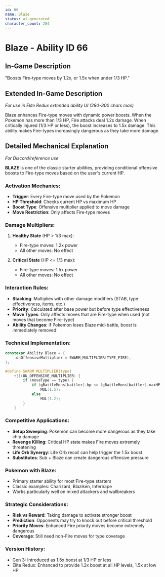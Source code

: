 ```yaml
---
id: 66
name: Blaze
status: ai-generated
character_count: 284
---
```


# Blaze - Ability ID 66

## In-Game Description
"Boosts Fire-type moves by 1.2x, or 1.5x when under 1/3 HP."

## Extended In-Game Description
*For use in Elite Redux extended ability UI (280-300 chars max)*

Blaze enhances Fire-type moves with dynamic power boosts. When the Pokemon has more than 1/3 HP, Fire attacks deal 1.2x damage. When critically injured (1/3 HP or less), the boost increases to 1.5x damage. This ability makes Fire-types increasingly dangerous as they take more damage.

## Detailed Mechanical Explanation
*For Discord/reference use*

**BLAZE** is one of the classic starter abilities, providing conditional offensive boosts to Fire-type moves based on the user's current HP.

### Activation Mechanics:
- **Trigger**: Every Fire-type move used by the Pokemon
- **HP Threshold**: Checks current HP vs maximum HP
- **Boost Type**: Offensive multiplier applied to move damage
- **Move Restriction**: Only affects Fire-type moves

### Damage Multipliers:
1. **Healthy State** (HP > 1/3 max):
   - Fire-type moves: 1.2x power
   - All other moves: No effect
   
2. **Critical State** (HP <= 1/3 max):
   - Fire-type moves: 1.5x power
   - All other moves: No effect

### Interaction Rules:
- **Stacking**: Multiplies with other damage modifiers (STAB, type effectiveness, items, etc.)
- **Priority**: Calculated after base power but before type effectiveness
- **Move Types**: Only affects moves that are Fire-type when used (not moves that become Fire-type)
- **Ability Changes**: If Pokemon loses Blaze mid-battle, boost is immediately removed

### Technical Implementation:
```c
constexpr Ability Blaze = {
    .onOffensiveMultiplier = SWARM_MULTIPLIER(TYPE_FIRE),
};

#define SWARM_MULTIPLIER(type)
    +[](ON_OFFENSIVE_MULTIPLIER) {
        if (moveType == type) {
            if (gBattleMons[battler].hp <= (gBattleMons[battler].maxHP / 3))
                MUL(1.5);
            else
                MUL(1.2);
        }
    }
```

### Competitive Applications:
- **Setup Sweeping**: Pokemon can become more dangerous as they take chip damage
- **Revenge Killing**: Critical HP state makes Fire moves extremely threatening
- **Life Orb Synergy**: Life Orb recoil can help trigger the 1.5x boost
- **Substitutes**: Sub + Blaze can create dangerous offensive pressure

### Pokemon with Blaze:
- Primary starter ability for most Fire-type starters
- Classic examples: Charizard, Blaziken, Infernape
- Works particularly well on mixed attackers and wallbreakers

### Strategic Considerations:
- **Risk vs Reward**: Taking damage to activate stronger boost
- **Prediction**: Opponents may try to knock out before critical threshold
- **Priority Moves**: Enhanced Fire priority moves become extremely dangerous
- **Coverage**: Still need non-Fire moves for type coverage

### Version History:
- Gen 3: Introduced as 1.5x boost at 1/3 HP or less
- Elite Redux: Enhanced to provide 1.2x boost at all HP levels, 1.5x at low HP